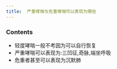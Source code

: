 ```yaml
---
title:  严重哮喘与危重哮喘可以表现为哪些
--- 
```


### Contents
- 轻度哮喘一般不考因为可以自行恢复
- 严重哮喘可以表现为:三凹征,奇脉,端坐呼吸
- 危重者甚至可以表现为沉默肺
